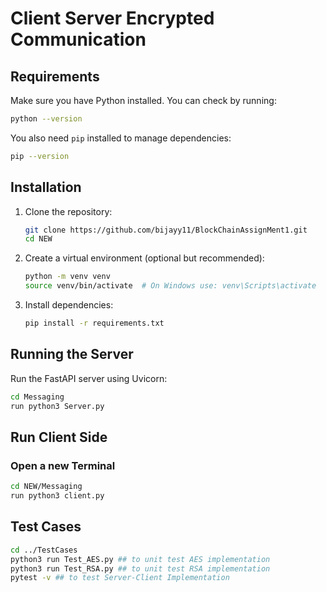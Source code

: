 # Client Server Encrypted Communication

## Requirements

Make sure you have Python installed. You can check by running:

```sh
python --version
```

You also need `pip` installed to manage dependencies:

```sh
pip --version
```

## Installation

1. Clone the repository:

   ```sh
   git clone https://github.com/bijayy11/BlockChainAssignMent1.git
   cd NEW
   ```

2. Create a virtual environment (optional but recommended):

   ```sh
   python -m venv venv
   source venv/bin/activate  # On Windows use: venv\Scripts\activate
   ```

3. Install dependencies:

   ```sh
   pip install -r requirements.txt
   ```

## Running the Server

Run the FastAPI server using Uvicorn:

```sh
cd Messaging
run python3 Server.py
```

## Run Client Side
### Open a new Terminal
 ```sh
 cd NEW/Messaging
 run python3 client.py
```
## Test Cases

```sh
cd ../TestCases
python3 run Test_AES.py ## to unit test AES implementation
python3 run Test_RSA.py ## to unit test RSA implementation
pytest -v ## to test Server-Client Implementation
```

